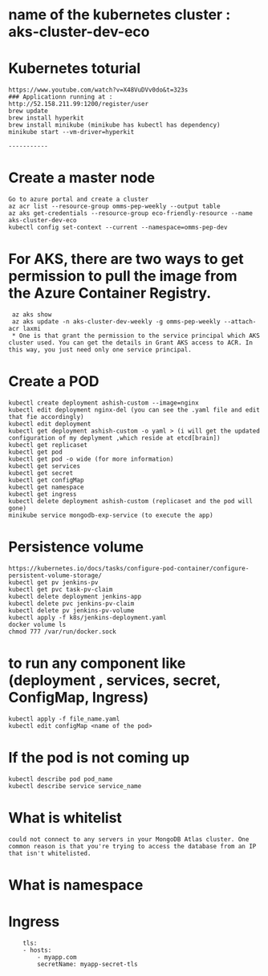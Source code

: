 # name of the kubernetes cluster : aks-cluster-dev-eco
# Kubernetes toturial
    https://www.youtube.com/watch?v=X48VuDVv0do&t=323s
    ### Applicationn running at :
    http://52.158.211.99:1200/register/user
    brew update
    brew install hyperkit
    brew install minikube (minikube has kubectl has dependency)
    minikube start --vm-driver=hyperkit

    -----------
# Create a master node
    Go to azure portal and create a cluster  
    az acr list --resource-group omms-pep-weekly --output table  
    az aks get-credentials --resource-group eco-friendly-resource --name aks-cluster-dev-eco
    kubectl config set-context --current --namespace=omms-pep-dev

# For AKS, there are two ways to get permission to pull the image from the Azure Container Registry.
     az aks show
     az aks update -n aks-cluster-dev-weekly -g omms-pep-weekly --attach-acr laxmi
     * One is that grant the permission to the service principal which AKS cluster used. You can get the details in Grant AKS access to ACR. In this way, you just need only one service principal.
# Create a POD
    kubectl create deployment ashish-custom --image=nginx    
    kubectl edit deployment nginx-del (you can see the .yaml file and edit that fie accordingly)
    kubectl edit deployment
    kubectl get deployment ashish-custom -o yaml > (i will get the updated configuration of my deplyment ,which reside at etcd[brain])
    kubectl get replicaset
    kubectl get pod
    kubectl get pod -o wide (for more information)
    kubectl get services
    kubectl get secret
    kubectl get configMap
    kubectl get namespace
    kubectl get ingress
    kubectl delete deployment ashish-custom (replicaset and the pod will gone)
    minikube service mongodb-exp-service (to execute the app)

# Persistence volume 
    https://kubernetes.io/docs/tasks/configure-pod-container/configure-persistent-volume-storage/
    kubectl get pv jenkins-pv
    kubectl get pvc task-pv-claim
    kubectl delete deployment jenkins-app
    kubectl delete pvc jenkins-pv-claim
    kubectl delete pv jenkins-pv-volume
    kubectl apply -f k8s/jenkins-deployment.yaml
    docker volume ls
    chmod 777 /var/run/docker.sock
# to run any component like (deployment , services, secret, ConfigMap, Ingress)
    kubectl apply -f file_name.yaml
    kubectl edit configMap <name of the pod>
# If the pod is not coming up
    kubectl describe pod pod_name
    kubectl describe service service_name

# What is whitelist
    could not connect to any servers in your MongoDB Atlas cluster. One common reason is that you're trying to access the database from an IP that isn't whitelisted.
# What is namespace  


# Ingress

        tls:
        - hosts:
            - myapp.com
            secretName: myapp-secret-tls
    